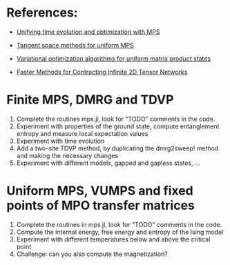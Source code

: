 # References:

*   [Unifying time evolution and optimization with MPS](https://arxiv.org/abs/1408.5056)

*   [Tangent space methods for uniform MPS](https://arxiv.org/abs/1810.07006)

*   [Variational optimization algorithms for uniform matrix product states](https://arxiv.org/abs/1701.07035)

*   [Faster Methods for Contracting Infinite 2D Tensor Networks](https://arxiv.org/abs/1711.05881)

# Finite MPS, DMRG and TDVP

1.  Complete the routines mps.jl, look for "TODO" comments in the code.
2.  Experiment with properties of the ground state, compute entanglement entropy and measure
    local expectation values
3.  Experiment with time evolution
4.  Add a two-site TDVP method, by duplicating the dmrg2sweep! method and making the necessary
    changes
5.  Experiment with different models, gapped and gapless states, ...

# Uniform MPS, VUMPS and fixed points of MPO transfer matrices

1.  Complete the routines in mps.jl, look for "TODO" comments in the code.
2.  Compute the internal energy, free energy and entropy of the Ising model
3.  Experiment with different temperatures below and above the critical point
4.  Challenge: can you also compute the magnetization?
